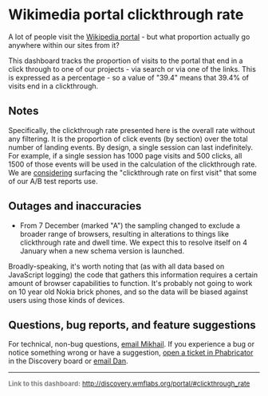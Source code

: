 Wikimedia portal clickthrough rate
=======

A lot of people visit the [Wikipedia portal](https://www.wikipedia.org) - but what proportion actually go anywhere within our sites from it?

This dashboard tracks the proportion of visits to the portal that end in a click through to one of our projects - via search or via one of the links. This is expressed as a percentage - so a value of "39.4" means that 39.4% of visits end in a clickthrough.

Notes
------

Specifically, the clickthrough rate presented here is the overall rate without any filtering. It is the proportion of click events (by section) over the total number of landing events. By design, a single session can last indefinitely. For example, if a single session has 1000 page visits and 500 clicks, all 1500 of those events will be used in the calculation of the clickthrough rate. We are [considering](https://phabricator.wikimedia.org/T134199) surfacing the "clickthrough rate on first visit" that some of our A/B test reports use.

Outages and inaccuracies
------

* From 7 December (marked "A") the sampling changed to exclude a broader range of browsers, resulting in alterations to things
like clickthrough rate and dwell time. We expect this to resolve itself on 4 January when a new schema version is launched.

Broadly-speaking, it's worth noting that (as with all data based on JavaScript logging) the code that gathers this information requires a certain amount of browser capabilities to function. It's probably not going to work on 10 year old Nokia brick phones, and so the data will be biased against users using those kinds of devices.

Questions, bug reports, and feature suggestions
------
For technical, non-bug questions, [email Mikhail](mailto:mpopov@wikimedia.org?subject=Dashboard%20Question). If you experience a bug or notice something wrong or have a suggestion, [open a ticket in Phabricator](https://phabricator.wikimedia.org/maniphest/task/create/?projects=Discovery) in the Discovery board or [email Dan](mailto:dgarry@wikimedia.org?subject=Dashboard%20Question).

<hr style="border-color: gray;">
<p style="font-size: small; color: gray;">
  <strong>Link to this dashboard:</strong>
  <a href="http://discovery.wmflabs.org/portal/#clickthrough_rate">
    http://discovery.wmflabs.org/portal/#clickthrough_rate
  </a>
</p>
